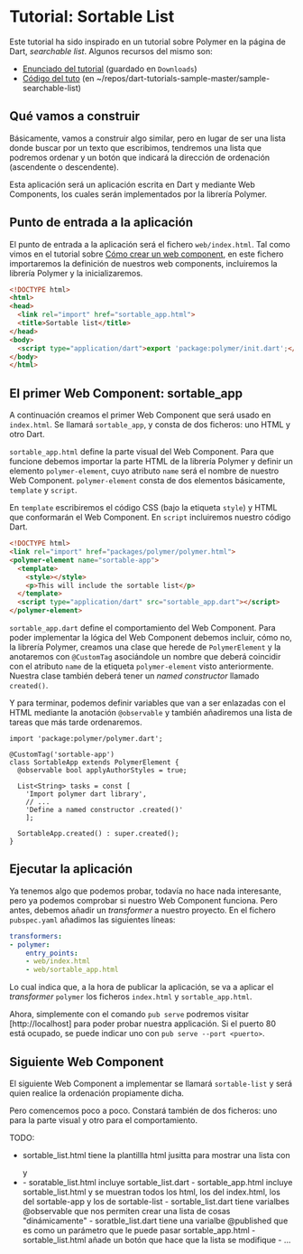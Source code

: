 # Tutorial: Sortable List

Este tutorial ha sido inspirado en un tutorial sobre Polymer en la página de 
Dart, *searchable list*. Algunos recursos del mismo son:

- [Enunciado del tutorial](https://www.dartlang.org/samples/searchable_list/)
(guardado en `Downloads`)
- [Código del tuto](https://github.com/dart-lang/sample-searchable-list)
(en ~/repos/dart-tutorials-sample-master/sample-searchable-list)

## Qué vamos a construir

Básicamente, vamos a construir algo similar, pero en lugar de ser una lista donde
buscar por un texto que escribimos, tendremos una lista que podremos ordenar y un
botón que indicará la dirección de ordenación (ascendente o descendente).

Esta aplicación será un aplicación escrita en Dart y mediante Web Components, los
cuales serán implementados por la librería Polymer.

## Punto de entrada a la aplicación

El punto de entrada a la aplicación será el fichero `web/index.html`. Tal como vimos
en el tutorial sobre [Cómo crear un web component], en este fichero importaremos la
definición de nuestros web components, incluiremos la librería Polymer y la
inicializaremos.

``` html
<!DOCTYPE html>
<html>
<head>
  <link rel="import" href="sortable_app.html">
  <title>Sortable list</title>
</head>
<body>
  <script type="application/dart">export 'package:polymer/init.dart';</script>
</body>
</html>
```

## El primer Web Component: sortable_app

A continuación creamos el primer Web Component que será usado en `index.html`.
Se llamará `sortable_app`, y consta de dos ficheros: uno HTML y otro Dart.

`sortable_app.html` define la parte visual del Web Component. Para que funcione
debemos importar la parte HTML de la librería Polymer y definir un elemento
`polymer-element`, cuyo atributo `name` será el nombre de nuestro Web Component.
`polymer-element` consta de dos elementos básicamente, `template` y `script`.

En `template` escribiremos el código CSS (bajo la etiqueta `style`) y HTML
que conformarán el Web Component. En `script` incluiremos nuestro código Dart.

``` html
<!DOCTYPE html>
<link rel="import" href="packages/polymer/polymer.html">
<polymer-element name="sortable-app">
  <template>
    <style></style>
    <p>This will include the sortable list</p>
  </template>
  <script type="application/dart" src="sortable_app.dart"></script>
</polymer-element>
```

`sortable_app.dart` define el comportamiento del Web Component. Para poder
implementar la lógica del Web Component debemos incluir, cómo no, la librería
Polymer, creamos una clase que herede de `PolymerElement` y la anotaremos
con `@CustomTag` asociándole un nombre que deberá coincidir con el atributo `name`
de la etiqueta `polymer-element` visto anteriormente. Nuestra clase también
deberá tener un *named constructor* llamado `created()`.

Y para terminar, podemos definir variables que van a ser enlazadas con el HTML
mediante la anotación `@observable` y también añadiremos una lista de tareas que
más tarde ordenaremos.

```
import 'package:polymer/polymer.dart';

@CustomTag('sortable-app')
class SortableApp extends PolymerElement {
  @observable bool applyAuthorStyles = true;

  List<String> tasks = const [
    'Import polymer dart library',
    // ...
    'Define a named constructor .created()'
    ];

  SortableApp.created() : super.created();
}
```

## Ejecutar la aplicación

Ya tenemos algo que podemos probar, todavía no hace nada interesante, pero ya
podemos comprobar si nuestro Web Component funciona. Pero antes, debemos añadir
un *transformer* a nuestro proyecto. En el fichero `pubspec.yaml` añadimos las
siguientes líneas:

``` yaml
transformers:
- polymer:
    entry_points:
    - web/index.html
    - web/sortable_app.html
```

Lo cual indica que, a la hora de publicar la aplicación, se va a aplicar el
*transformer* `polymer` los ficheros `index.html` y `sortable_app.html`.

Ahora, simplemente con el comando `pub serve` podremos visitar [http://localhost]
para poder probar nuestra applicación. Si el puerto 80 está ocupado, se puede
indicar uno con `pub serve --port <puerto>`.

## Siguiente Web Component

El siguiente Web Component a implementar se llamará `sortable-list` y será quien
realice la ordenación propiamente dicha.

Pero comencemos poco a poco. Constará también de dos ficheros: uno para la parte
visual y otro para el comportamiento.





TODO:
- sortable_list.html tiene la plantillla html jusitta para mostrar una lista con
<ul> y <li>
- soratable_list.html incluye sortable_list.dart
- sortable_app.html incluye sortable_list.html y se muestran todos los html, los
del index.html, los del sortable-app y los de sortable-list
- sortable_list.dart tiene varialbes @observable que nos permiten crear una lista
de cosas "dinámicamente"
- soratble_list.dart tiene una varialbe @published que es como un parámetro que
le puede pasar sortable_app.html
- sortable_list.html añade un botón que hace que la lista se modifique
- ...








[Cómo crear un web component]: ../custom-element-dart-tutorial



